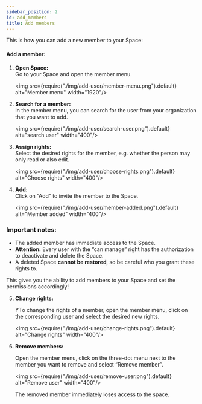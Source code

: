 ```yaml
---
sidebar_position: 2
id: add_members
title: Add members
---
```


 This is how you can add a new member to your Space:

#### Add a member:

1. **Open Space:**  
   Go to your Space and open the member menu.

    <img src={require("./img/add-user/member-menu.png").default} alt="Member menu" width="1920"/>    

2. **Search for a member:**  
   In the member menu, you can search for the user from your organization that you want to add.

    <img src={require("./img/add-user/search-user.png").default} alt="search user" width="400"/>       

3. **Assign rights:**  
   Select the desired rights for the member, e.g. whether the person may only read or also edit.

   <img src={require("./img/add-user/choose-rights.png").default} alt="Choose rights" width="400"/>    

4. **Add:**  
   Click on “Add” to invite the member to the Space.

   <img src={require("./img/add-user/member-added.png").default} alt="Member added" width="400"/> 

### Important notes:

- The added member has immediate access to the Space.
- **Attention:** Every user with the “can manage” right has the authorization to deactivate and delete the Space.
- A deleted Space **cannot be restored**, so be careful who you grant these rights to.

This gives you the ability to add members to your Space and set the permissions accordingly!

5. **Change rights:** 

   YTo change the rights of a member, open the member menu, click on the corresponding user and select the desired new rights.

   <img src={require("./img/add-user/change-rights.png").default} alt="Change rights" width="400"/> 

6. **Remove members:** 

   Open the member menu, click on the three-dot menu next to the member you want to remove and select “Remove member”.

   <img src={require("./img/add-user/remove-user.png").default} alt="Remove user" width="400"/>

   The removed member immediately loses access to the space.